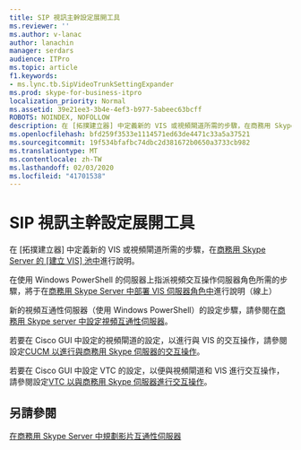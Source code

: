 ```yaml
---
title: SIP 視訊主幹設定展開工具
ms.reviewer: ''
ms.author: v-lanac
author: lanachin
manager: serdars
audience: ITPro
ms.topic: article
f1.keywords:
- ms.lync.tb.SipVideoTrunkSettingExpander
ms.prod: skype-for-business-itpro
localization_priority: Normal
ms.assetid: 39e21ee3-3b4e-4ef3-b977-5abeec63bcff
ROBOTS: NOINDEX, NOFOLLOW
description: 在 [拓撲建立器] 中定義新的 VIS 或視頻閘道所需的步驟，在商務用 Skype Server 的 [建立 VIS] 池中進行說明。
ms.openlocfilehash: bfd259f3533e1114571ed63de4471c33a5a37521
ms.sourcegitcommit: 19f534bfafbc74dbc2d381672b0650a3733cb982
ms.translationtype: MT
ms.contentlocale: zh-TW
ms.lasthandoff: 02/03/2020
ms.locfileid: "41701538"
---
```

# <a name="sip-video-trunk-setting-expander"></a>SIP 視訊主幹設定展開工具
 
在 [拓撲建立器] 中定義新的 VIS 或視頻閘道所需的步驟，在[商務用 Skype Server 的 [建立 VIS] 池中](../../../deploy/deploy-video-interop-server/create-a-vis-pool.md)進行說明。
  
在使用 Windows PowerShell 的伺服器上指派視頻交互操作伺服器角色所需的步驟，將于在[商務用 Skype Server 中部署 VIS 伺服器角色中](../../../deploy/deploy-video-interop-server/deploy-the-vis-server-role.md)進行說明（線上）
  
新的視頻互通性伺服器（使用 Windows PowerShell）的設定步驟，請參閱在[商務用 Skype server 中設定視頻互通性伺服器](../../../deploy/deploy-video-interop-server/configure-the-vis.md)。
  
 若要在 Cisco GUI 中設定的視頻閘道的設定，以進行與 VIS 的交互操作，請參閱設定[CUCM 以進行與商務用 Skype 伺服器的交互操作](../../../deploy/deploy-video-interop-server/configure-cucm-for-interoperation.md)。
  
 若要在 Cisco GUI 中設定 VTC 的設定，以便與視頻閘道和 VIS 進行交互操作，請參閱設定[VTC 以與商務用 Skype 伺服器進行交互操作](../../../deploy/deploy-video-interop-server/configure-a-vtc-for-interoperation.md)。
  
## <a name="see-also"></a>另請參閱

[在商務用 Skype Server 中規劃影片互通性伺服器](../../../plan-your-deployment/video-interop-server.md)
